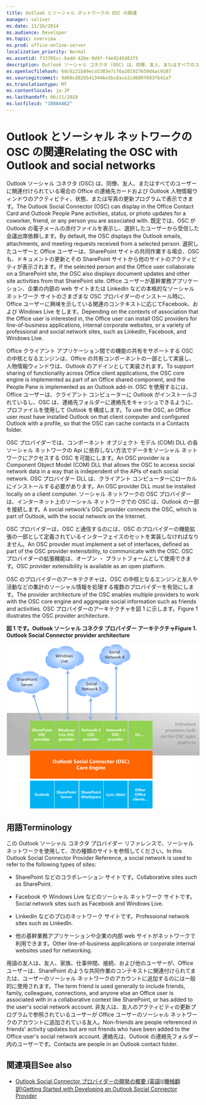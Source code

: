 ```yaml
---
title: Outlook とソーシャル ネットワークの OSC の関連
manager: soliver
ms.date: 11/16/2014
ms.audience: Developer
ms.topic: overview
ms.prod: office-online-server
localization_priority: Normal
ms.assetid: f33705cc-8add-42be-9d9f-f4e9245d83f5
description: Outlook ソーシャル コネクタ (OSC) は、同僚、友人、またはすべてのユーザーに関連付けられている場合の Office の連絡先カードおよび Outlook 人物情報ウィンドウのアクティビティ、状態、または写真の更新プログラムで表示できます。
ms.openlocfilehash: 6dc6221b89eca5303e7cf6a201927659d4ac9107
ms.sourcegitcommit: 9d60cd82b5413446e5bc8ace2cd689f683fb41a7
ms.translationtype: MT
ms.contentlocale: ja-JP
ms.lasthandoff: 06/11/2018
ms.locfileid: "19804462"
---
```

# <a name="relating-the-osc-with-outlook-and-social-networks"></a><span data-ttu-id="be6af-103">Outlook とソーシャル ネットワークの OSC の関連</span><span class="sxs-lookup"><span data-stu-id="be6af-103">Relating the OSC with Outlook and social networks</span></span>

<span data-ttu-id="be6af-104">Outlook ソーシャル コネクタ (OSC) は、同僚、友人、またはすべてのユーザーに関連付けられている場合の Office の連絡先カードおよび Outlook 人物情報ウィンドウのアクティビティ、状態、または写真の更新プログラムで表示できます。</span><span class="sxs-lookup"><span data-stu-id="be6af-104">The Outlook Social Connector (OSC) can display in the Office Contact Card and Outlook People Pane activities, status, or photo updates for a coworker, friend, or any person you are associated with.</span></span> <span data-ttu-id="be6af-105">既定では、OSC が Outlook の電子メールの添付ファイルを表示し、選択したユーザーから受信した会議出席依頼します。</span><span class="sxs-lookup"><span data-stu-id="be6af-105">By default, the OSC displays the Outlook emails, attachments, and meeting requests received from a selected person.</span></span> <span data-ttu-id="be6af-106">選択したユーザーと Office ユーザーは、SharePoint サイトの共同作業する場合、OSC も、ドキュメントの更新とその SharePoint サイトから他のサイトのアクティビティが表示されます。</span><span class="sxs-lookup"><span data-stu-id="be6af-106">If the selected person and the Office user collaborate on a SharePoint site, the OSC also displays document updates and other site activities from that SharePoint site.</span></span> <span data-ttu-id="be6af-107">Office ユーザーが基幹業務アプリケーション、企業の内部の web サイトまたは LinkedIn などの本格的なソーシャル ネットワーク サイトのさまざまな OSC プロバイダーのインストール時に、Office ユーザーに興味を示している関連のコンテキストに応じてFacebook、および Windows Live をします。</span><span class="sxs-lookup"><span data-stu-id="be6af-107">Depending on the contexts of association that the Office user is interested in, the Office user can install OSC providers for line-of-business applications, internal corporate websites, or a variety of professional and social network sites, such as LinkedIn, Facebook, and Windows Live.</span></span>
  
<span data-ttu-id="be6af-108">Office クライアント アプリケーション間での機能の共有をサポートする OSC の中核となるエンジンは、Office の共有コンポーネントの一部として実装し、人物情報ウィンドウは、Outlook のアドインとして実装されます。</span><span class="sxs-lookup"><span data-stu-id="be6af-108">To support sharing of functionality across Office client applications, the OSC core engine is implemented as part of an Office shared component, and the People Pane is implemented as an Outlook add-in.</span></span> <span data-ttu-id="be6af-109">OSC を使用するには、Office ユーザーは、クライアント コンピューターに Outlook がインストールされているし、OSC は、連絡先フォルダーに連絡先をキャッシュできるように、プロファイルを使用して Outlook を構成します。</span><span class="sxs-lookup"><span data-stu-id="be6af-109">To use the OSC, an Office user must have installed Outlook on that client computer and configured Outlook with a profile, so that the OSC can cache contacts in a Contacts folder.</span></span> 
  
<span data-ttu-id="be6af-110">OSC プロバイダーでは、コンポーネント オブジェクト モデル (COM) DLL の各ソーシャル ネットワークの Api に依存しない方法でデータをソーシャル ネットワークにアクセスする OSC を可能にします。</span><span class="sxs-lookup"><span data-stu-id="be6af-110">An OSC provider is a Component Object Model (COM) DLL that allows the OSC to access social network data in a way that is independent of the APIs of each social network.</span></span> <span data-ttu-id="be6af-111">OSC プロバイダー DLL は、クライアント コンピューターにローカルにインストールする必要があります。</span><span class="sxs-lookup"><span data-stu-id="be6af-111">An OSC provider DLL must be installed locally on a client computer.</span></span> <span data-ttu-id="be6af-112">ソーシャル ネットワークの OSC プロバイダーは、インターネット上のソーシャル ネットワークでの OSC は、Outlook の一部を接続します。</span><span class="sxs-lookup"><span data-stu-id="be6af-112">A social network's OSC provider connects the OSC, which is part of Outlook, with the social network on the Internet.</span></span>
  
<span data-ttu-id="be6af-113">OSC プロバイダーは、OSC と通信するのには、OSC のプロバイダーの機能拡張の一部として定義されているインターフェイスのセットを実装しなければなりません。</span><span class="sxs-lookup"><span data-stu-id="be6af-113">An OSC provider must implement a set of interfaces, defined as part of the OSC provider extensibility, to communicate with the OSC.</span></span> <span data-ttu-id="be6af-114">OSC プロバイダーの拡張機能は、オープン ・ プラットフォームとして使用できます。</span><span class="sxs-lookup"><span data-stu-id="be6af-114">OSC provider extensibility is available as an open platform.</span></span>
  
<span data-ttu-id="be6af-115">OSC のプロバイダーのアーキテクチャは、OSC の中核となるエンジンと友人や活動などの集計のソーシャル情報を処理する複数のプロバイダーを有効にします。</span><span class="sxs-lookup"><span data-stu-id="be6af-115">The provider architecture of the OSC enables multiple providers to work with the OSC core engine and aggregate social information such as friends and activities.</span></span> <span data-ttu-id="be6af-116">OSC プロバイダーのアーキテクチャを図 1 に示します。</span><span class="sxs-lookup"><span data-stu-id="be6af-116">Figure 1 illustrates the OSC provider architecture.</span></span>
  
<span data-ttu-id="be6af-117">**図 1 です。Outlook ソーシャル コネクタ プロバイダー アーキテクチャ**</span><span class="sxs-lookup"><span data-stu-id="be6af-117">**Figure 1. Outlook Social Connector provider architecture**</span></span>

![ソーシャル ネットワーク、OSC プロバイダー、OSC、Office](media/off15OSCRef_Architecture.gif)
  
## <a name="terminology"></a><span data-ttu-id="be6af-119">用語</span><span class="sxs-lookup"><span data-stu-id="be6af-119">Terminology</span></span>

<span data-ttu-id="be6af-120">この Outlook ソーシャル コネクタ プロバイダー リファレンスで、ソーシャル ネットワークを使用して、次の種類のサイトを参照してください。</span><span class="sxs-lookup"><span data-stu-id="be6af-120">In this Outlook Social Connector Provider Reference, a social network is used to refer to the following types of sites:</span></span> 
  
- <span data-ttu-id="be6af-121">SharePoint などのコラボレーション サイトです。</span><span class="sxs-lookup"><span data-stu-id="be6af-121">Collaborative sites such as SharePoint.</span></span>
    
- <span data-ttu-id="be6af-122">Facebook や Windows Live などのソーシャル ネットワーク サイトです。</span><span class="sxs-lookup"><span data-stu-id="be6af-122">Social network sites such as Facebook and Windows Live.</span></span>
    
- <span data-ttu-id="be6af-123">LinkedIn などのプロのネットワーク サイトです。</span><span class="sxs-lookup"><span data-stu-id="be6af-123">Professional network sites such as LinkedIn.</span></span>
    
- <span data-ttu-id="be6af-124">他の基幹業務アプリケーションや企業の内部 web サイトがネットワークで利用できます。</span><span class="sxs-lookup"><span data-stu-id="be6af-124">Other line-of-business applications or corporate internal websites used for networking.</span></span>
    
<span data-ttu-id="be6af-125">用語の友人は、友人、家族、仕事仲間、接続、および他のユーザーが、Office ユーザーは、SharePoint のような共同作業のコンテキストに関連付けられてまたは、ユーザーのソーシャル ネットワークのアカウントに追加するのには一般的に使用されます。</span><span class="sxs-lookup"><span data-stu-id="be6af-125">The term friend is used generally to include friends, family, colleagues, connections, and anyone else an Office user is associated with in a collaborative context like SharePoint, or has added to the user's social network account.</span></span> <span data-ttu-id="be6af-126">非友人は、友人のアクティビティの更新プログラムで参照されているユーザーが Office ユーザーのソーシャル ネットワークのアカウントに追加されている友人。</span><span class="sxs-lookup"><span data-stu-id="be6af-126">Non-friends are people referenced in friends' activity updates but are not friends who have been added to the Office user's social network account.</span></span> <span data-ttu-id="be6af-127">連絡先は、Outlook の連絡先フォルダー内のユーザーです。</span><span class="sxs-lookup"><span data-stu-id="be6af-127">Contacts are people in an Outlook contact folder.</span></span> 
  
## <a name="see-also"></a><span data-ttu-id="be6af-128">関連項目</span><span class="sxs-lookup"><span data-stu-id="be6af-128">See also</span></span>

- [<span data-ttu-id="be6af-129">Outlook Social Connector プロバイダーの開発の概要 (英語)(機械翻訳)</span><span class="sxs-lookup"><span data-stu-id="be6af-129">Getting Started with Developing an Outlook Social Connector Provider</span></span>](getting-started-with-developing-an-outlook-social-connector-provider.md)

